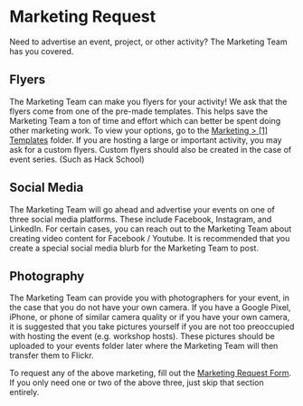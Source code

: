 # Marketing Request

Need to advertise an event, project, or other activity? The Marketing Team has you covered.

## Flyers

The Marketing Team can make you flyers for your activity! We ask that the flyers come from one of the pre-made templates. This helps save the Marketing Team a ton of time and effort which can better be spent doing other marketing work. To view your options, go to the [Marketing &gt; \[1\] Templates](https://drive.google.com/drive/u/1/folders/1EQoa52oHspI5fqTjCdS8FRnDBcybsBjC) folder. If you are hosting a large or important activity, you may ask for a custom flyers. Custom flyers should also be created in the case of event series. \(Such as Hack School\)

## Social Media

The Marketing Team will go ahead and advertise your events on one of three social media platforms. These include Facebook, Instagram, and LinkedIn. For certain cases, you can reach out to the Marketing Team about creating video content for Facebook / Youtube. It is recommended that you create a special social media blurb for the Marketing Team to post.

## Photography

The Marketing Team can provide you with photographers for your event, in the case that you do not have your own camera. If you have a Google Pixel, iPhone, or phone of similar camera quality or if you have your own camera, it is suggested that you take pictures yourself if you are not too preoccupied with hosting the event \(e.g. workshop hosts\). These pictures should be uploaded to your events folder later where the Marketing Team will then transfer them to Flickr.

To request any of the above marketing, fill out the [Marketing Request Form](https://docs.google.com/forms/d/e/1FAIpQLSeiKIX3k5j_X88jLjzSl4wgE8YL78GvEwZAMJ2Y4B0kp9jRKA/viewform?usp=sf_link). If you only need one or two of the above three, just skip that section entirely.

